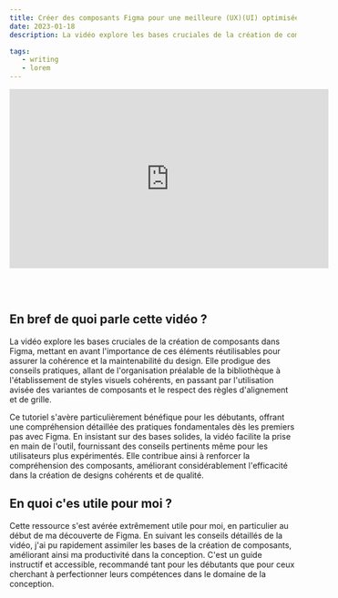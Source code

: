 ```yaml
---
title: Créer des composants Figma pour une meilleure (UX)(UI) optimisée
date: 2023-01-18
description: La vidéo explore les bases cruciales de la création de composants dans Figma, mettant en avant l'importance de ces éléments réutilisables pour assurer la cohérence et la maintenabilité du design.

tags:
   - writing 
   - lorem 
---
```

<iframe width="560" height="315" src="https://www.youtube.com/embed/k74IrUNaJVk?si=GCXmGHF7iSo6xpHt" title="YouTube video player" frameborder="0" allow="accelerometer; autoplay; clipboard-write; encrypted-media; gyroscope; picture-in-picture; web-share" allowfullscreen></iframe>

<br> <br>

## En bref de quoi parle cette vidéo ?


La vidéo explore les bases cruciales de la création de composants dans Figma, mettant en avant l'importance de ces éléments réutilisables pour assurer la cohérence et la maintenabilité du design. Elle prodigue des conseils pratiques, allant de l'organisation préalable de la bibliothèque à l'établissement de styles visuels cohérents, en passant par l'utilisation avisée des variantes de composants et le respect des règles d'alignement et de grille.

Ce tutoriel s'avère particulièrement bénéfique pour les débutants, offrant une compréhension détaillée des pratiques fondamentales dès les premiers pas avec Figma. En insistant sur des bases solides, la vidéo facilite la prise en main de l'outil, fournissant des conseils pertinents même pour les utilisateurs plus expérimentés. Elle contribue ainsi à renforcer la compréhension des composants, améliorant considérablement l'efficacité dans la création de designs cohérents et de qualité.

## En quoi c'es utile pour moi ?
Cette ressource s'est avérée extrêmement utile pour moi, en particulier au début de ma découverte de Figma. En suivant les conseils détaillés de la vidéo, j'ai pu rapidement assimiler les bases de la création de composants, améliorant ainsi ma productivité dans la conception. C'est un guide instructif et accessible, recommandé tant pour les débutants que pour ceux cherchant à perfectionner leurs compétences dans le domaine de la conception.






